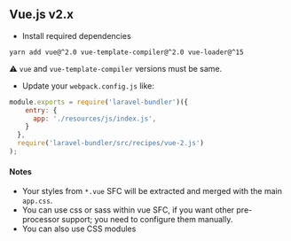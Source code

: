 ## Vue.js v2.x

* Install required dependencies 
```
yarn add vue@^2.0 vue-template-compiler@^2.0 vue-loader@^15
```
:warning: `vue` and `vue-template-compiler` versions must be same. 

* Update your `webpack.config.js` like:
```js
module.exports = require('laravel-bundler')({
    entry: {
      app: './resources/js/index.js',
    }
  },
  require('laravel-bundler/src/recipes/vue-2.js')
);
```

#### Notes
* Your styles from `*.vue` SFC will be extracted and merged with the main `app.css`.
* You can use css or sass within vue SFC, if you want other pre-processor support; you need to configure them manually.
* You can also use CSS modules
